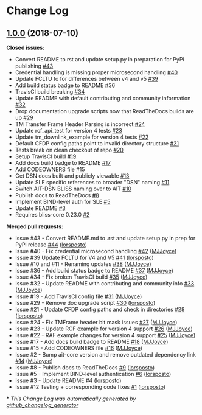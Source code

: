 # Change Log

## [1.0.0](https://github.com/NASA-AMMOS/AIT-DSN/tree/1.0.0) (2018-07-10)
**Closed issues:**

- Convert README to rst and update setup.py in preparation for PyPi publishing [\#43](https://github.com/NASA-AMMOS/AIT-DSN/issues/43)
- Credential handling is missing proper microsecond handling [\#40](https://github.com/NASA-AMMOS/AIT-DSN/issues/40)
- Update FCLTU to for differences between v4 and v5 [\#39](https://github.com/NASA-AMMOS/AIT-DSN/issues/39)
- Add build status badge to README [\#36](https://github.com/NASA-AMMOS/AIT-DSN/issues/36)
- TravisCI build breaking [\#34](https://github.com/NASA-AMMOS/AIT-DSN/issues/34)
- Update README with default contributing and community information [\#32](https://github.com/NASA-AMMOS/AIT-DSN/issues/32)
- Drop documentation upgrade scripts now that ReadTheDocs builds are up [\#29](https://github.com/NASA-AMMOS/AIT-DSN/issues/29)
- TM Transfer Frame Header Parsing is incorrect [\#24](https://github.com/NASA-AMMOS/AIT-DSN/issues/24)
- Update rcf\_api\_test for version 4 tests [\#23](https://github.com/NASA-AMMOS/AIT-DSN/issues/23)
- Update tm\_downlink\_example for version 4 tests [\#22](https://github.com/NASA-AMMOS/AIT-DSN/issues/22)
- Default CFDP config paths point to invalid directory structure [\#21](https://github.com/NASA-AMMOS/AIT-DSN/issues/21)
- Tests break on clean checkout of repo [\#20](https://github.com/NASA-AMMOS/AIT-DSN/issues/20)
- Setup TravisCI build [\#19](https://github.com/NASA-AMMOS/AIT-DSN/issues/19)
- Add docs build badge to README [\#17](https://github.com/NASA-AMMOS/AIT-DSN/issues/17)
- Add CODEOWNERS file [\#15](https://github.com/NASA-AMMOS/AIT-DSN/issues/15)
- Get DSN docs built and publicly viewable [\#13](https://github.com/NASA-AMMOS/AIT-DSN/issues/13)
- Update SLE specific references to broader "DSN" naming [\#11](https://github.com/NASA-AMMOS/AIT-DSN/issues/11)
- Switch AIT-DSN BLISS naming over to AIT [\#10](https://github.com/NASA-AMMOS/AIT-DSN/issues/10)
- Publish docs to ReadTheDocs [\#8](https://github.com/NASA-AMMOS/AIT-DSN/issues/8)
- Implement BIND-level auth for SLE [\#5](https://github.com/NASA-AMMOS/AIT-DSN/issues/5)
- Update README [\#3](https://github.com/NASA-AMMOS/AIT-DSN/issues/3)
- Requires bliss-core 0.23.0 [\#2](https://github.com/NASA-AMMOS/AIT-DSN/issues/2)

**Merged pull requests:**

- Issue \#43 - Convert README.md to .rst and update setup.py in prep for PyPi release [\#44](https://github.com/NASA-AMMOS/AIT-DSN/pull/44) ([lorsposto](https://github.com/lorsposto))
- Issue \#40 - Fix credential microsecond handling [\#42](https://github.com/NASA-AMMOS/AIT-DSN/pull/42) ([MJJoyce](https://github.com/MJJoyce))
- Issue \#39 Update FCLTU for V4 and V5 [\#41](https://github.com/NASA-AMMOS/AIT-DSN/pull/41) ([lorsposto](https://github.com/lorsposto))
- Issue \#10 and \#11 - Renaming updates [\#38](https://github.com/NASA-AMMOS/AIT-DSN/pull/38) ([MJJoyce](https://github.com/MJJoyce))
- Issue \#36 - Add build status badge to README [\#37](https://github.com/NASA-AMMOS/AIT-DSN/pull/37) ([MJJoyce](https://github.com/MJJoyce))
- Issue \#34 - Fix broken TravisCI build [\#35](https://github.com/NASA-AMMOS/AIT-DSN/pull/35) ([MJJoyce](https://github.com/MJJoyce))
- Issue \#32 - Update README with contributing and community info [\#33](https://github.com/NASA-AMMOS/AIT-DSN/pull/33) ([MJJoyce](https://github.com/MJJoyce))
- Issue \#19 - Add TravisCI config file [\#31](https://github.com/NASA-AMMOS/AIT-DSN/pull/31) ([MJJoyce](https://github.com/MJJoyce))
- Issue \#29 - Remove doc upgrade script [\#30](https://github.com/NASA-AMMOS/AIT-DSN/pull/30) ([lorsposto](https://github.com/lorsposto))
- Issue \#21 - Update CFDP config paths and check in directories [\#28](https://github.com/NASA-AMMOS/AIT-DSN/pull/28) ([lorsposto](https://github.com/lorsposto))
- Issue \#24 - Fix TMFrame header bit mask issues [\#27](https://github.com/NASA-AMMOS/AIT-DSN/pull/27) ([MJJoyce](https://github.com/MJJoyce))
- Issue \#23 - Update RCF example for version 4 support [\#26](https://github.com/NASA-AMMOS/AIT-DSN/pull/26) ([MJJoyce](https://github.com/MJJoyce))
- Issue \#22 - RAF example changes for version 4 support [\#25](https://github.com/NASA-AMMOS/AIT-DSN/pull/25) ([MJJoyce](https://github.com/MJJoyce))
- Issue \#17 - Add docs build badge to README [\#18](https://github.com/NASA-AMMOS/AIT-DSN/pull/18) ([MJJoyce](https://github.com/MJJoyce))
- Issue \#15 - Add CODEOWNERS file [\#16](https://github.com/NASA-AMMOS/AIT-DSN/pull/16) ([MJJoyce](https://github.com/MJJoyce))
- Issue \#2 - Bump ait-core version and remove outdated dependency link [\#14](https://github.com/NASA-AMMOS/AIT-DSN/pull/14) ([MJJoyce](https://github.com/MJJoyce))
- Issue \#8 - Publish docs to ReadTheDocs [\#9](https://github.com/NASA-AMMOS/AIT-DSN/pull/9) ([lorsposto](https://github.com/lorsposto))
- Issue \#5 - Implement BIND-level authentication [\#6](https://github.com/NASA-AMMOS/AIT-DSN/pull/6) ([lorsposto](https://github.com/lorsposto))
- Issue \#3 - Update README [\#4](https://github.com/NASA-AMMOS/AIT-DSN/pull/4) ([lorsposto](https://github.com/lorsposto))
- Issue \#12 Testing + corresponding code fixes [\#1](https://github.com/NASA-AMMOS/AIT-DSN/pull/1) ([lorsposto](https://github.com/lorsposto))



\* *This Change Log was automatically generated by [github_changelog_generator](https://github.com/skywinder/Github-Changelog-Generator)*